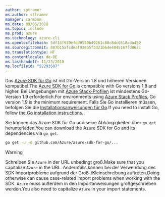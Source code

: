 ```yaml
---
author: sptramer
ms.author: sttramer
manager: carmonm
ms.date: 09/05/2018
ms.topic: include
ms.prod: azure
ms.technology: azure-cli
ms.openlocfilehash: 5df14f939efdd0550b49261c88c8dc6518ada459
ms.sourcegitcommit: 887b15afcdeaf926a5f3d21b64e4045167fd062c
ms.translationtype: HT
ms.contentlocale: de-DE
ms.lasthandoff: 11/23/2018
ms.locfileid: "52293507"
---
```

<span data-ttu-id="22ef9-101">Das [Azure SDK für Go](https://github.com/Azure/azure-sdk-for-go) ist mit Go-Version 1.8 und höheren Versionen kompatibel.</span><span class="sxs-lookup"><span data-stu-id="22ef9-101">The [Azure SDK for Go](https://github.com/Azure/azure-sdk-for-go) is compatible with Go versions 1.8 and higher.</span></span> <span data-ttu-id="22ef9-102">Bei Umgebungen mit [Azure Stack-Profilen](/azure/azure-stack/user/azure-stack-version-profiles-go) ist mindestens Go-Version 1.9 erforderlich.</span><span class="sxs-lookup"><span data-stu-id="22ef9-102">For environments using [Azure Stack Profiles](/azure/azure-stack/user/azure-stack-version-profiles-go), Go version 1.9 is the minimum requirement.</span></span>
<span data-ttu-id="22ef9-103">Falls Sie Go installieren müssen, befolgen Sie die [Installationsanweisungen für Go](https://golang.org/doc/install).</span><span class="sxs-lookup"><span data-stu-id="22ef9-103">If you need to install Go, follow [the Go installation instructions](https://golang.org/doc/install).</span></span>

<span data-ttu-id="22ef9-104">Sie können das Azure SDK für Go und seine Abhängigkeiten über `go get` herunterladen.</span><span class="sxs-lookup"><span data-stu-id="22ef9-104">You can download the Azure SDK for Go and its dependencies via `go get`.</span></span>

```bash
go get -u -d github.com/Azure/azure-sdk-for-go/...
```

> [!WARNING]
> <span data-ttu-id="22ef9-105">Schreiben Sie `Azure` in der URL unbedingt groß.</span><span class="sxs-lookup"><span data-stu-id="22ef9-105">Make sure that you capitalize `Azure` in the URL.</span></span> <span data-ttu-id="22ef9-106">Andernfalls können bei der Verwendung des SDK Importprobleme aufgrund der Groß-/Kleinschreibung auftreten.</span><span class="sxs-lookup"><span data-stu-id="22ef9-106">Doing otherwise can cause case-related import problems when working with the SDK.</span></span> <span data-ttu-id="22ef9-107">`Azure` muss außerdem in den Importanweisungen großgeschrieben werden.</span><span class="sxs-lookup"><span data-stu-id="22ef9-107">You also need to capitalize `Azure` in your import statements.</span></span>
